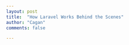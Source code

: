 ```yaml
---
layout: post
title:  "How Laravel Works Behind the Scenes"
author: "Cagan"
comments: false

---
```

